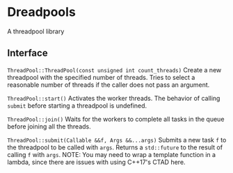 # Dreadpools
A threadpool library

## Interface
`ThreadPool::ThreadPool(const unsigned int count_threads)`
Create a new threadpool with the specified number of threads. Tries to select a reasonable number of threads if the caller does not pass an argument.

`ThreadPool::start()`
Activates the worker threads. The behavior of calling `submit` before starting a threadpool is undefined.

`ThreadPool::join()`
Waits for the workers to complete all tasks in the queue before joining all the threads.

`ThreadPool::submit(Callable &&f, Args &&...args)`
Submits a new task `f` to the threadpool to be called with `args`. Returns a `std::future` to the result of calling `f` with `args`.
NOTE: You may need to wrap a template function in a lambda, since there are issues with using C++17's CTAD here.

